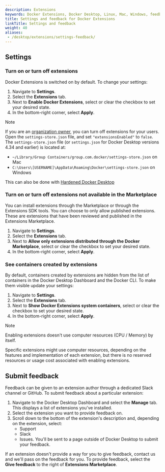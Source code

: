 ```yaml
---
description: Extensions
keywords: Docker Extensions, Docker Desktop, Linux, Mac, Windows, feedback
title: Settings and feedback for Docker Extensions
linkTitle: Settings and feedback
weight: 40
aliases:
 - /desktop/extensions/settings-feedback/
---
```


## Settings

### Turn on or turn off extensions

Docker Extensions is switched on by default. To change your settings:

1. Navigate to **Settings**.
2. Select the **Extensions** tab.
3. Next to **Enable Docker Extensions**, select or clear the checkbox to set your desired state.
4. In the bottom-right corner, select **Apply**.

> [!NOTE]
>
> If you are an [organization owner](/manuals/admin/organization/manage-a-team.md#organization-owner), you can turn off extensions for your users. Open the `settings-store.json` file, and set `"extensionsEnabled"` to `false`.
> The `settings-store.json` file (or `settings.json` for Docker Desktop versions 4.34 and earlier) is located at:
>   - `~/Library/Group Containers/group.com.docker/settings-store.json` on Mac
>   - `C:\Users\[USERNAME]\AppData\Roaming\Docker\settings-store.json` on Windows
>
> This can also be done with [Hardened Docker Desktop](/manuals/security/for-admins/hardened-desktop/_index.md)

### Turn on or turn off extensions not available in the Marketplace

You can install extensions through the Marketplace or through the Extensions SDK tools. You can choose to only allow published extensions. These are extensions that have been reviewed and published in the Extensions Marketplace.

1. Navigate to **Settings**.
2. Select the **Extensions** tab.
3. Next to **Allow only extensions distributed through the Docker Marketplace**, select or clear the checkbox to set your desired state.
4. In the bottom-right corner, select **Apply**.

### See containers created by extensions

By default, containers created by extensions are hidden from the list of containers in the Docker Desktop Dashboard and the Docker CLI. To make them visible
update your settings:

1. Navigate to **Settings**.
2. Select the **Extensions** tab.
3. Next to **Show Docker Extensions system containers**, select or clear the checkbox to set your desired state.
4. In the bottom-right corner, select **Apply**.

> [!NOTE]
>
> Enabling extensions doesn't use computer resources (CPU / Memory) by itself.
>
> Specific extensions might use computer resources, depending on the features and implementation of each extension, but there is no reserved resources or usage cost associated with enabling extensions.

## Submit feedback

Feedback can be given to an extension author through a dedicated Slack channel or GitHub. To submit feedback about a particular extension:

1. Navigate to the Docker Desktop Dashboard and select the **Manage** tab.
   This displays a list of extensions you've installed.
2. Select the extension you want to provide feedback on. 
3. Scroll down to the bottom of the extension's description and, depending on the 
extension, select:
    - Support
    - Slack
    - Issues. You'll be sent to a page outside of Docker Desktop to submit your feedback.

If an extension doesn't provide a way for you to give feedback, contact us and we'll pass on the feedback for you. To provide feedback, select the **Give feedback** to the right of **Extensions Marketplace**.
